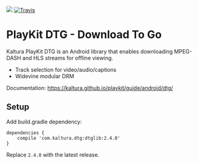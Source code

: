 [![](https://jitpack.io/v/com.kaltura/playkit-dtg-android.svg)](https://jitpack.io/#com.kaltura/playkit-dtg-android) [![Travis](https://img.shields.io/travis/kaltura/playkit-dtg-android.svg)](https://travis-ci.org/kaltura/playkit-dtg-android)

# PlayKit DTG - Download To Go

Kaltura PlayKit DTG is an Android library that enables downloading MPEG-DASH and HLS streams for offline viewing.

* Track selection for video/audio/captions
* Widevine modular DRM

Documentation: https://kaltura.github.io/playkit/guide/android/dtg/

## Setup

Add build.gradle dependency:

	dependencies {
		compile 'com.kaltura.dtg:dtglib:2.4.0'
	}


Replace `2.4.0` with the latest release.
